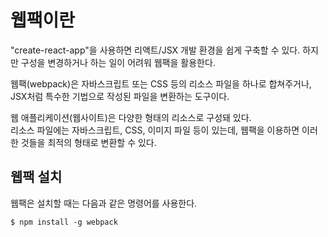 # 웹팩이란

"create-react-app"을 사용하면 리액트/JSX 개발 환경을 쉽게 구축할 수 있다.
하지만 구성을 변경하거나 하는 일이 어려워 웹팩을 활용한다.

웹팩(webpack)은 자바스크립트 또는 CSS 등의 리소스 파일을 하나로 합쳐주거나, JSX처럼 특수한 기법으로 작성된 파일을 변환하는 도구이다.

웹 애플리케이션(웹사이트)은 다양한 형태의 리소스로 구성돼 있다.  
리소스 파일에는 자바스크립트, CSS, 이미지 파일 등이 있는데, 웹팩을 이용하면 이러한 것들을 최적의 형태로 변환할 수 있다.

## 웹팩 설치

웹팩은 설치할 때는 다음과 같은 명령어를 사용한다.

~~~
$ npm install -g webpack
~~~